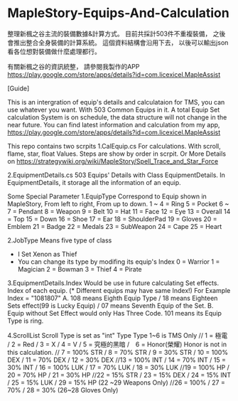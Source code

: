 # MapleStory-Equips-And-Calculation

整理新楓之谷主流的裝備數據&計算方式。
目前共採計503件不重複裝備，
之後會推出整合全身裝備的計算系統。
這個資料結構會沿用下去，
以後可以輸出json看各位想對裝備做什麼處理都行。

有關新楓之谷的資訊統整，
請參閱我製作的APP
https://play.google.com/store/apps/details?id=com.licexicel.MapleAssist

[Guide]

This is an intergration of equip's details and calculataion for TMS,
you can use whatever you want. 
With 503 Common Equips in it.
A total Equip Set calculation System is on schedule,
the data structure will not change in the near future.
You can find latest information and calculation from my app,
https://play.google.com/store/apps/details?id=com.licexicel.MapleAssist

This repo contains two scrpits
1.CalEquip.cs
For calculations.
With scroll, flame, star, float Values.
Steps are show by order in scrpit.
Or More Details on https://strategywiki.org/wiki/MapleStory/Spell_Trace_and_Star_Force

2.EquipmentDetails.cs
503 Equips' Details with Class EquipmentDetails.
In EquipmentDetails,
it storage all the information of an equip.

Some Special Parameter
1.EquipType
  Correspond to Equip shown in MapleStory,
  From left to right, From up to down.
  1 ~ 4 = Ring
  5 = Pocket
  6 ~ 7 = Pendant
  8 = Weapon
  9 = Belt
  10 = Hat
  11 = Face
  12 = Eye
  13 = Overall
  14 = Top
  15 = Down
  16 = Shoe 
  17 = Ear
  18 = ShoulderPad
  19 = Gloves
  20 = Emblem
  21 = Badge
  22 = Medals
  23 = SubWeapon
  24 = Cape
  25 = Heart
  
2.JobType
  Means five type of class
  * I Set Xenon as Thief
  * You can change its type by modifing its equip's Index
  0 = Warrior
  1 = Magician
  2 = Bowman
  3 = Thief
  4 = Pirate
  
3.EquipmentDetails.Index
  Would be use in future calculating Set effects.
  Index of each equip.
  (* Different equips may have same Index!)
  For Example
  Index = "1081807"
  A. 108 means Eighth Equip Type / 18 means Eighteen Sets effect(99 is Lucky Equip) / 07 means Seventh Equip of the Set.
  B. Equip without Set Effect would only Has Three Code. 101 means its Equip Type is ring.
    
4.ScrollList
  Scroll Type is set as "int" Type
  Type 1~6 is TMS Only
  // 1 = 極電     /  2 =  Red    /  3 =  X      /  4 =  V       /  5 = 究極的黑暗 /　6 = Honor(榮耀) Honor is not in this calculation. 
  // 7 = 100% STR /  8 = 70% STR /  9 = 30% STR / 10 = 100% DEX / 11 = 70% DEX / 12 = 30% DEX 
  //13 = 100% INT / 14 = 70% INT / 15 = 30% INT / 16 = 100% LUK / 17 = 70% LUK / 18 = 30% LUK
  //19 = 100% HP  / 20 = 70% HP  / 21 = 30% HP 
  //22 = 15% STR  / 23 = 15% DEX / 24 = 15% INT / 25 = 15% LUK  / 29 = 15% HP (22 ~29 Weapons Only)
  //26 = 100%     / 27 = 70%     / 28 = 30% (26~28 Gloves Only)
    
